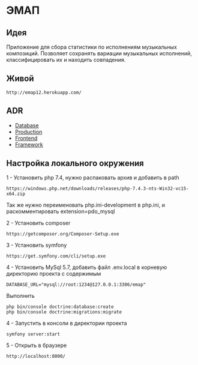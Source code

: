 # ЭМАП

## Идея
Приложение для сбора статистики по исполнениям музыкальных композиций. Позволяет сохранять вариации музыкальных исполнений, классифицировать их и находить совпадения.

## Живой
```
http://emap12.herokuapp.com/
```

## ADR

* [Database](/adr/database_server.md)
* [Production](/adr/production.md)
* [Frontend](/adr/frontend.md)
* [Framework](/adr/server_framework.md)

## Настройка локального окружения

1 - Установить php 7.4, нужно распаковать архив и добавить в path
```
https://windows.php.net/downloads/releases/php-7.4.3-nts-Win32-vc15-x64.zip
```
Так же нужно переименовать php.ini-development в php.ini, и раскомментировать extension=pdo_mysql

2 - Установить composer 
```
https://getcomposer.org/Composer-Setup.exe
```
3 - Установить symfony
```
https://get.symfony.com/cli/setup.exe
```
4 - Установить MySql 5.7, добавить файл .env.local в корневую директорию проекта с содержимым
```
DATABASE_URL="mysql://root:1234@127.0.0.1:3306/emap"
```
Выполнить
```
php bin/console doctrine:database:create
php bin/console doctrine:migrations:migrate
```

4 - Запустить в консоли в директории проекта
```
symfony server:start
```
5 - Открыть в браузере
```
http://localhost:8000/
```
